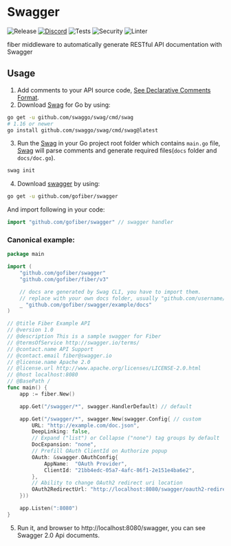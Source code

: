 # Swagger

![Release](https://img.shields.io/github/release/gofiber/swagger.svg)
[![Discord](https://img.shields.io/badge/discord-join%20channel-7289DA)](https://gofiber.io/discord)
![Tests](https://github.com/gofiber/swagger/actions/workflows/test.yml/badge.svg)
![Security](https://github.com/gofiber/swagger/workflows/Security/badge.svg)
![Linter](https://github.com/gofiber/swagger/workflows/Linter/badge.svg)

fiber middleware to automatically generate RESTful API documentation with Swagger

## Usage

1. Add comments to your API source code, [See Declarative Comments Format](https://github.com/swaggo/swag#declarative-comments-format).
2. Download [Swag](https://github.com/swaggo/swag) for Go by using:
```sh
go get -u github.com/swaggo/swag/cmd/swag
# 1.16 or newer
go install github.com/swaggo/swag/cmd/swag@latest
```
3. Run the [Swag](https://github.com/swaggo/swag) in your Go project root folder which contains `main.go` file, [Swag](https://github.com/swaggo/swag) will parse comments and generate required files(`docs` folder and `docs/doc.go`).
```sh
swag init
```
4. Download [swagger](https://github.com/gofiber/swagger) by using:
```sh
go get -u github.com/gofiber/swagger
```
And import following in your code:

```go
import "github.com/gofiber/swagger" // swagger handler
```

### Canonical example:

```go
package main

import (
	"github.com/gofiber/swagger"
	"github.com/gofiber/fiber/v3"

	// docs are generated by Swag CLI, you have to import them.
	// replace with your own docs folder, usually "github.com/username/reponame/docs"
	_ "github.com/gofiber/swagger/example/docs"
)

// @title Fiber Example API
// @version 1.0
// @description This is a sample swagger for Fiber
// @termsOfService http://swagger.io/terms/
// @contact.name API Support
// @contact.email fiber@swagger.io
// @license.name Apache 2.0
// @license.url http://www.apache.org/licenses/LICENSE-2.0.html
// @host localhost:8080
// @BasePath /
func main() {
	app := fiber.New()

	app.Get("/swagger/*", swagger.HandlerDefault) // default

	app.Get("/swagger/*", swagger.New(swagger.Config{ // custom
		URL: "http://example.com/doc.json",
		DeepLinking: false,
		// Expand ("list") or Collapse ("none") tag groups by default
		DocExpansion: "none",
		// Prefill OAuth ClientId on Authorize popup
		OAuth: &swagger.OAuthConfig{
			AppName:  "OAuth Provider",
			ClientId: "21bb4edc-05a7-4afc-86f1-2e151e4ba6e2",
		},
		// Ability to change OAuth2 redirect uri location
		OAuth2RedirectUrl: "http://localhost:8080/swagger/oauth2-redirect.html",
	}))

	app.Listen(":8080")
}
```
5. Run it, and browser to http://localhost:8080/swagger, you can see Swagger 2.0 Api documents.
